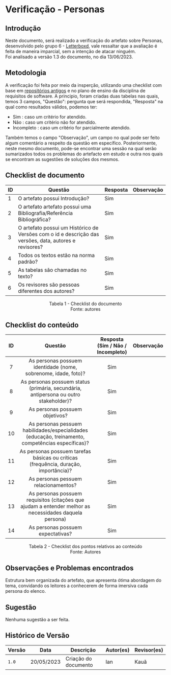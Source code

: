 # Verificação - Personas

## Introdução

Neste documento, será realizado a verificação do artefato sobre Personas, desenvolvido pelo grupo 6 - [Letterboxd](https://requisitos-de-software.github.io/2023.1-Letterboxd/), vale ressaltar que a avaliação é feita de maneira imparcial, sem a intenção de atacar ninguém.<br> Foi analisado a versão 1.3 do documento, no dia 13/06/2023.
## Metodologia

A verificação foi feita por meio da insperção, utilizando uma checklist com base em [repositórios antigos](https://github.com/Requisitos-de-Software) e no plano de ensino da disciplina de requisitos de software. A principio, foram criadas duas tabelas nas quais, temos 3 campos, "Questão": pergunta que será respondida, "Resposta" na qual como resultados válidos, podemos ter: 

- Sim : caso um critério for atendido.
- Não : caso um critério não for atendido.
- Incompleto : caso um critério for parcialmente atendido.

Também temos o campo "Observação", um campo no qual pode ser feito algum comentário a respeito da questão em específico. Posteriormente, neste mesmo documento, pode-se encontrar uma sessão na qual serão sumarizados todos os problemas do artefacto em estudo e outra nos quais se encontram as sugestões de soluções dos mesmos.

## Checklist de documento
|ID|Questão|Resposta|Observação|
|--|-------|--------|----------|
|1|O artefato possui Introdução?                                                                                |    Sim    |          |
|2|O artefato artefato possui uma Bibliografia/Referência Bibliográfica?                                        |    Sim    |          |
|3|O artefato possui um Histórico de Versões com o id e descrição das versões, data, autores e revisores?       |    Sim    |          |
|4|Todos os textos estão na norma padrão?                                                                       |    Sim    |          |
|5|As tabelas são chamadas no texto?                                                                            |    Sim    |         |
|6|Os revisores são pessoas diferentes dos autores?                                                             |    Sim     |          |

<p align="center"> Tabela 1 - Checklist do documento <br> Fonte: autores </p>

## Checklist do conteúdo

| ID |                                   Questão                                   | Resposta (Sim / Não / Incompleto) | Observação|
| :-----------: | :-------------------------------------------------------------------------: | :-------------------------------: | :----:|
|       7       |               As personas possuem identidade (nome, sobrenome, idade, foto)?        |                Sim                |
|       8       |          As personas possuem status (primária, secundária, antipersona ou outro stakeholder)?           |                Sim               |
|       9       |       As personas possuem objetivos?       |                Sim                |
|       10       |           As personas pessuem habilidades/especialidades (educação, treinamento, competências específicas)?                     |                Sim                | 
|       11       |               As personas possuem tarefas básicas ou críticas (frequência, duração, importância)?                     |             Sim            |
|       12      |                 As personas pessuem relacionamentos?                          |           Sim        |
|       13      |                 As personas possuem requisitos (citações que ajudam a entender melhor as necessidades daquela persona)                          |           Sim        |
|       14       |                 As personas possuem expectativas?                          |           Sim        |
 
  

<p align="center"> Tabela 2 - Checklist dos pontos relativos ao conteúdo <br> Fonte: Autores </p>


## Observações e Problemas encontrados
Estrutura bem organizada do artefato, que apresenta ótima abordagem do tema, convidando os leitores a conhecerem de forma imersiva cada persona do elenco. 
## Sugestão
Nenhuma sugestão a ser feita.

## Histórico de Versão

| Versão | Data       | Descrição                  | Autor(es)    | Revisor(es) |
| ------ | ---------- | -------------------------- | ------------ | ----------- |
| `1.0`  | 20/05/2023 | Criação do documento       |    Ian      |     Kauã      |
